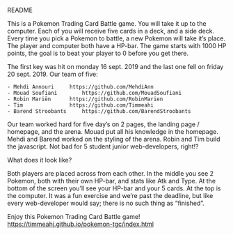 README

This is a Pokemon Trading Card Battle game. You will take it up to the computer. Each of you will receive five cards in a deck, and a side deck. Every time you pick a Pokemon to battle, a new Pokemon will take it’s place. The player and computer both have a HP-bar. The game starts with 1000 HP points, the goal is to beat your player to 0 before you get there.

The first key was hit on monday 16 sept. 2019 and the last one fell on friday 20 sept. 2019. Our team of five:

	- Mehdi Annouri		https://github.com/MehdiAnn
	- Mouad Soufiani		https://github.com/MouadSoufiani
	- Robin Mariën		https://github.com/RobinMarien
	- Tim				https://github.com/Timmeahi
	- Barend Stroobants		https://github.com/BarendStroobants

Our team worked hard for five day’s on 2 pages, the landing page / homepage, and the arena. Mouad put all his knowledge in the homepage. Mehdi and Barend worked on the styling of the arena. Robin and Tim build the javascript. Not bad for 5 student junior web-developers, right!?

What does it look like?














Both players are placed across from each other. In the middle you see 2 Pokemon,  both with their own HP-bar, and stats like Atk and Type. At the bottom of the screen you’ll see your HP-bar and your 5 cards. At the top is the computer. It was a fun exercise and we’re past the deadline, but like every web-developer would say; there is no such thing as “finished”.

Enjoy this Pokemon Trading Card Battle game!
https://timmeahj.github.io/pokemon-tgc/index.html
